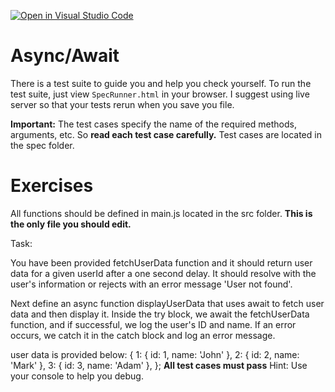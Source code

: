 [![Open in Visual Studio Code](https://classroom.github.com/assets/open-in-vscode-718a45dd9cf7e7f842a935f5ebbe5719a5e09af4491e668f4dbf3b35d5cca122.svg)](https://classroom.github.com/online_ide?assignment_repo_id=12209999&assignment_repo_type=AssignmentRepo)
# Async/Await

There is a test suite to guide you and help you check yourself. To run the test suite, just view `SpecRunner.html` in your browser. I suggest using live server so that your tests rerun when you save you file.

**Important:** The test cases specify the name of the required methods, arguments, etc. So **read each test case carefully.** Test cases are located in the spec folder.

# Exercises
All functions should be defined in main.js located in the src folder. **This is the only file you should edit.**

Task:

You have been provided fetchUserData function and it should return user data for a given userId after a one second delay. It should resolve with the user's information or rejects with an error message 'User not found'.

Next define an async function displayUserData that uses await to fetch user data and then display it. Inside the try block, we await the fetchUserData function, and if successful, we log the user's ID and name. If an error occurs, we catch it in the catch block and log an error message.

user data is provided below:
           {
                1: { id: 1, name: 'John' },
                2: { id: 2, name: 'Mark' },
                3: { id: 3, name: 'Adam' },
            };
**All test cases must pass**
Hint: Use your console to help you debug.


